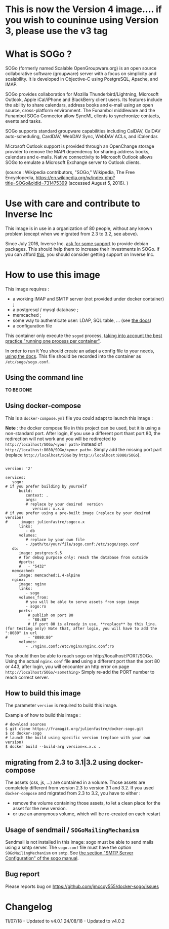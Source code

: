 # This is now the Version 4 image.... if you wish to couninue using Version 3, please use the v3 tag

# What is SOGo ?

SOGo (formerly named Scalable OpenGroupware.org) is an open source collaborative software (groupware) server with a focus on simplicity and scalability. It is developed in Objective-C using PostgreSQL, Apache, and IMAP.

SOGo provides collaboration for Mozilla Thunderbird/Lightning, Microsoft Outlook, Apple iCal/iPhone and BlackBerry client users. Its features include the ability to share calendars, address books and e-mail using an open source, cross-platform environment. The Funambol middleware and the Funambol SOGo Connector allow SyncML clients to synchronize contacts, events and tasks.

SOGo supports standard groupware capabilities including CalDAV, CalDAV auto-scheduling, CardDAV, WebDAV Sync, WebDAV ACLs, and iCalendar.

Microsoft Outlook support is provided through an OpenChange storage provider to remove the MAPI dependency for sharing address books, calendars and e-mails. Native connectivity to Microsoft Outlook allows SOGo to emulate a Microsoft Exchange server to Outlook clients.

(source : Wikipedia contributors, "SOGo," Wikipedia, The Free Encyclopedia, https://en.wikipedia.org/w/index.php?title=SOGo&oldid=731475399 (accessed August 5, 2016). )

# Use with care and contribute to Inverse Inc

This image is in use in a organization of 80 people, without any known problem (except when we migrated from 2.3 to 3.2, see above).

Since July 2016, Inverse Inc. [ask for some support](https://sogo.nu/nc/support/faq/article/why-production-packages-required-a-support-contract-from-inverse.html) to provide debian packages. This should help them to increase their investments in SOGo. If you can afford [this](https://sogo.nu/support/index_new.html#/commercial), you should consider getting support on Inverse Inc.

# How to use this image

This image requires :

- a working IMAP and SMTP server (not provided under docker container) ;
- a postgresql / mysql database ;
- memcached ;
- some way to authenticate user: LDAP, SQL table, ... (see [the docs](SOGoInstallationGuide.pdf))
- a configuration file

This container only execute the `sogod` process, [taking into account the best practice "running one process per container"](https://docs.docker.com/engine/userguide/eng-image/dockerfile_best-practices/#/run-only-one-process-per-container).

In order to run it You should create an adapt a config file to your needs, [using the docs](SOGoInstallationGuide.pdf). This file should be recorded into the container as `/etc/sogo/sogo.conf`.

## Using the command line

**TO BE DONE**

## Using docker-compose

This is a `docker-compose.yml` file you could adapt to launch this image :

**Note** : the docker compose file in this project can be used, but it is using a non-standard port. After login, if you use a different port thant port 80, the redirection will not work and you will be redirected to `http://localhost/SOGo/<your path>` instead of `http://localhost:8080/SOGo/<your path>`. Simply add the missing port part (replace `http://localhost/SOGo` by `http://localhost:8080/SOGo`).



```

version: '2'

services:
   sogo:
# if you prefer building by yourself
      build: 
         context: .
         args:
         # replace by your desired  version
            version: x.x.x
# if you prefer using a pre-built image (replace by your desired version)
#      image: julienfastre/sogo:x.x
      links: 
         - db
      volumes:
         # replace by your own file
         - /path/to/your/file/sogo.conf:/etc/sogo/sogo.conf
   db:
      image: postgres:9.5
      # for debug purpose only: reach the database from outside
      #ports:
      #   - "5432"
   memcached:
      image: memcached:1.4-alpine
   nginx:
      image: nginx
      links:
         - sogo
      volumes_from:
         # you will be able to serve assets from sogo image
         - sogo:ro
      ports:
          # publish on port 80
          - "80:80"
          # if port 80 is already in use, **replace** by this line. (for testing only) Note that, after login, you will have to add the ":8080" in url
#         - "8080:80"
      volumes: 
         - ./nginx.conf:/etc/nginx/nginx.conf:ro

```

You should then be able to reach sogo on http://localhost:PORT/SOGo. Using the actual `nginx.conf` file **and** using a different port than the port 80 or 443, after login, you will encounter an http error on page `http://localhost/SOGo/<something>` Simply re-add the PORT number to reach correct server.

## How to build this image

The parameter `version` is required to build this image.

Example of how to build this image : 

```
# download sources
$ git clone https://framagit.org/julienfastre/docker-sogo.git
$ cd docker-sogo
# launch the build using specific version (replace with your own version)
$ docker build --build-arg version=x.x.x .
```

## migrating from 2.3 to 3.1|3.2 using docker-compose

The assets (css, js, ...) are contained in a volume. Those assets are completely different from version 2.3 to version 3.1 and 3.2. If you used `docker-compose` and migrated from 2.3 to 3.2, you have to either :

- remove the volume containing those assets, to let a clean place for the asset for the new version.
- or use an anonymous volume, which will be re-created on each restart

## Usage of sendmail / `SOGoMailingMechanism`

Sendmail is not installed in this image: sogo must be able to send mails using a smtp server. The `sogo.conf` file must have the option `SOGoMailingMechanism` on `smtp`. See [the section "SMTP Server Configuration" of the sogo manual](https://sogo.nu/files/docs/SOGo%20Installation%20Guide.pdf#33).

## Bug report

Please reports bug on https://github.com/jmccoy555/docker-sogo/issues

Changelog
=========
11/07/18 - Updated to v4.0.1
24/08/18 - Updated to v4.0.2

